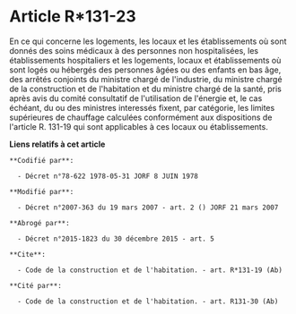 # Article R*131-23

En ce qui concerne les logements, les locaux et les établissements où sont donnés des soins médicaux à des personnes non
hospitalisées, les établissements hospitaliers et les logements, locaux et établissements où sont logés ou hébergés des
personnes âgées ou des enfants en bas âge, des arrêtés conjoints du ministre chargé de l'industrie, du ministre chargé de la
construction et de l'habitation et du ministre chargé de la santé, pris après avis du comité consultatif de l'utilisation de
l'énergie et, le cas échéant, du ou des ministres interessés fixent, par catégorie, les limites supérieures de chauffage
calculées conformément aux dispositions de l'article R. 131-19 qui sont applicables à ces locaux ou établissements.

**Liens relatifs à cet article**

	**Codifié par**:

	  - Décret n°78-622 1978-05-31 JORF 8 JUIN 1978

	**Modifié par**:

	  - Décret n°2007-363 du 19 mars 2007 - art. 2 () JORF 21 mars 2007

	**Abrogé par**:

	  - Décret n°2015-1823 du 30 décembre 2015 - art. 5

	**Cite**:

	  - Code de la construction et de l'habitation. - art. R*131-19 (Ab)

	**Cité par**:

	  - Code de la construction et de l'habitation. - art. R131-30 (Ab)

